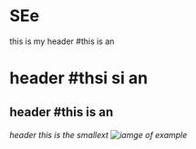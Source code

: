 # SEe
this is my header 
#this is an <h1> header 
#thsi si an <h2> header 
#this is an <h6> header this is the smallext 
![iamge of example](https://octodex.github.com/images/yaktocat.png)
